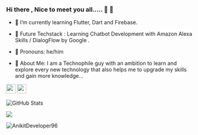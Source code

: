 ### Hi there , Nice to meet you all..... 👋 🙂


- 🌱 I’m currently learning Flutter, Dart and Firebase.

- 🌱 Future Techstack : Learning Chatbot Development with Amazon Alexa Skills / DialogFlow by Google .
 
- 🌱 Pronouns: he/him

- 🌱 About Me: I am a Technophile guy with an ambition to learn and explore every new technology that also helps me to upgrade my skills and gain more knowledge...


<p><a href="https://twitter.com/AnikitGrover"><img src="https://img.shields.io/badge/twitter-%231DA1F2.svg?&style=for-the-badge&logo=twitter&logoColor=white" height=25></a> <a href="https://in.linkedin.com/in/anikit-grover/"><img src="https://img.shields.io/badge/linkedin-%230077B5.svg?&style=for-the-badge&logo=linkedin&logoColor=white" height=25></a> 
  
<p><img src="https://github-readme-stats.vercel.app/api?username=AnikitDeveloper96&amp;show_icons=true" alt="GitHub Stats"></p>

<img src="https://github-readme-stats.vercel.app/api/top-langs/?username=AnikitDeveloper96" />

<p><img align="center" src="https://github-readme-streak-stats.herokuapp.com/?user=AnikitDeveloper96&" alt="AnikitDeveloper96" /></p>

